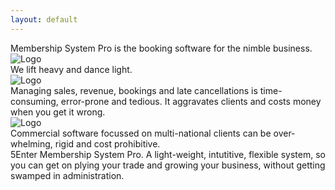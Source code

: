 ```yaml
---
layout: default
---
```


<div class="canvas gray100-canvas embossed mb-2 d-inline">
  Membership System Pro is the booking software for the nimble business.
</div>

<div class="canvas gray100-canvas embossed my-2">
  <img class= 'feature' src="<%= relative_url '/images/booking_page.png' %>" alt="Logo" />
</div>

<div class="canvas gray100-canvas embossed my-2 d-flex justify-content-end w-50 ms-auto">
  We lift heavy and dance light.
</div>

<div class="canvas gray100-canvas embossed my-2">
  <img class= 'feature' src="<%= relative_url '/images/modification_freeze.png' %>" alt="Logo" />
</div>

<div class="canvas gray100-canvas embossed my-2">
  Managing sales, revenue, bookings and late cancellations is time-consuming, error-prone and tedious. It aggravates clients and costs money when you get it wrong.
</div>

<div class="canvas gray100-canvas embossed my-2">
  <img class= 'feature' src="<%= relative_url '/images/class_attendance.png' %>" alt="Logo" />
</div>

<div class="canvas gray100-canvas embossed my-2">
  Commercial software focussed on multi-national clients can be over-whelming, rigid and cost prohibitive.
</div>

<div class="canvas gray100-canvas embossed my-2">
5Enter Membership System Pro. A light-weight, intutitive, flexible system, so you can get on plying your trade and growing your business, without getting swamped in administration.
</div>